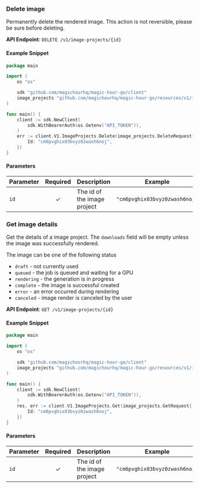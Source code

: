 
### Delete image <a name="delete"></a>

Permanently delete the rendered image. This action is not reversible, please be sure before deleting.

**API Endpoint**: `DELETE /v1/image-projects/{id}`

#### Example Snippet

```go
package main

import (
	os "os"

	sdk "github.com/magichourhq/magic-hour-go/client"
	image_projects "github.com/magichourhq/magic-hour-go/resources/v1/image_projects"
)

func main() {
	client := sdk.NewClient(
		sdk.WithBearerAuth(os.Getenv("API_TOKEN")),
	)
	err := client.V1.ImageProjects.Delete(image_projects.DeleteRequest{
		Id: "cm6pvghix03bvyz0zwash6noj",
	})
}

```

#### Parameters

| Parameter | Required | Description | Example |
|-----------|:--------:|-------------|--------|
| `id` | ✓ | The id of the image project | `"cm6pvghix03bvyz0zwash6noj"` |

### Get image details <a name="get"></a>

Get the details of a image project. The `downloads` field will be empty unless the image was successfully rendered.

The image can be one of the following status
- `draft` - not currently used
- `queued` - the job is queued and waiting for a GPU
- `rendering` - the generation is in progress
- `complete` - the image is successful created
- `error` - an error occurred during rendering
- `canceled` - image render is canceled by the user


**API Endpoint**: `GET /v1/image-projects/{id}`

#### Example Snippet

```go
package main

import (
	os "os"

	sdk "github.com/magichourhq/magic-hour-go/client"
	image_projects "github.com/magichourhq/magic-hour-go/resources/v1/image_projects"
)

func main() {
	client := sdk.NewClient(
		sdk.WithBearerAuth(os.Getenv("API_TOKEN")),
	)
	res, err := client.V1.ImageProjects.Get(image_projects.GetRequest{
		Id: "cm6pvghix03bvyz0zwash6noj",
	})
}

```

#### Parameters

| Parameter | Required | Description | Example |
|-----------|:--------:|-------------|--------|
| `id` | ✓ | The id of the image project | `"cm6pvghix03bvyz0zwash6noj"` |

